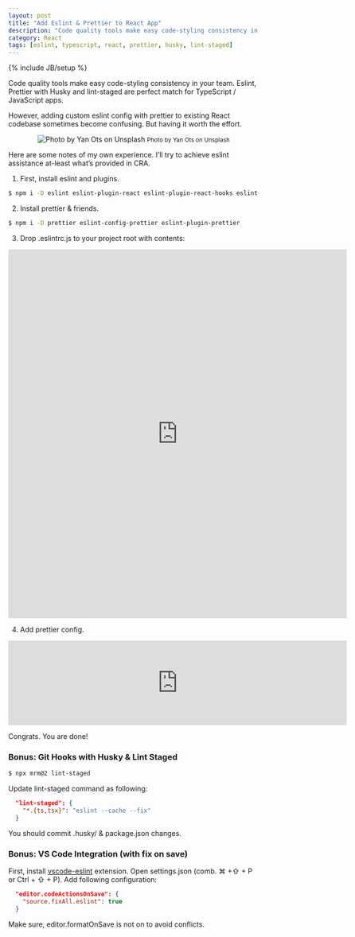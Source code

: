 ```yaml
---
layout: post
title: "Add Eslint & Prettier to React App"
description: "Code quality tools make easy code-styling consistency in your team. Eslint, Prettier with Husky and lint-staged are perfect match for TypeScript / JavaScript apps."
category: React
tags: [eslint, typescript, react, prettier, husky, lint-staged]
---
```

{% include JB/setup %}

Code quality tools make easy code-styling consistency in your team. Eslint, Prettier with Husky and lint-staged are perfect match for TypeScript / JavaScript apps.

However, adding custom eslint config with prettier to existing React codebase sometimes become confusing. But having it worth the effort.

<center>
  <img alt="Photo by Yan Ots on Unsplash" src="https://miro.medium.com/max/1400/0*7tePhONBcqUCG5_w">
  <small>Photo by Yan Ots on Unsplash</small>
</center>

Here are some notes of my own experience. I’ll try to achieve eslint assistance at-least what’s provided in CRA.

1. First, install eslint and plugins.

```bash
$ npm i -D eslint eslint-plugin-react eslint-plugin-react-hooks eslint-plugin-jsx-a11y @typescript-eslint/eslint-plugin @typescript-eslint/parser
```

2. Install prettier & friends.

```bash
$ npm i -D prettier eslint-config-prettier eslint-plugin-prettier
```

3. Drop .eslintrc.js to your project root with contents:

<iframe src="https://dbtek.medium.com/media/fa2a5a3210bc8fbfb7ae9b63b366c345" allowfullscreen="" frameborder="0" height="742" width="680" scrolling="auto"></iframe>

4. Add prettier config.

<iframe src="https://dbtek.medium.com/media/a31c36e5052646c7fe296ed42671c4fd" allowfullscreen="" frameborder="0" height="170" width="680" scrolling="auto"></iframe>

Congrats. You are done!

### Bonus: Git Hooks with Husky & Lint Staged
```bash
$ npx mrm@2 lint-staged
```

Update lint-staged command as following:

```json
  "lint-staged": {
    "*.{ts,tsx}": "eslint --cache --fix"
  }
```

You should commit .husky/ & package.json changes.

### Bonus: VS Code Integration (with fix on save)

First, install [vscode-eslint](https://marketplace.visualstudio.com/items?itemName=dbaeumer.vscode-eslint) extension.
Open settings.json (comb. ⌘ +⇧ + P or Ctrl + ⇧ + P).
Add following configuration:

```json
  "editor.codeActionsOnSave": {
    "source.fixAll.eslint": true
  }
```

Make sure, editor.formatOnSave is not on to avoid conflicts.
